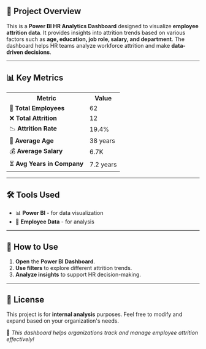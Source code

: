<h2>🚀 Project Overview</h2>
<p>This is a <strong>Power BI HR Analytics Dashboard</strong> designed to visualize <strong>employee attrition data</strong>. It provides insights into attrition trends based on various factors such as <strong>age, education, job role, salary, and department</strong>. The dashboard helps HR teams analyze workforce attrition and make <strong>data-driven decisions</strong>.</p>

<hr>

<h2>📊 Key Metrics</h2>
<table>
    <tr>
        <th>Metric</th>
        <th>Value</th>
    </tr>
    <tr>
        <td>🏢 <strong>Total Employees</strong></td>
        <td>62</td>
    </tr>
    <tr>
        <td>❌ <strong>Total Attrition</strong></td>
        <td>12</td>
    </tr>
    <tr>
        <td>📉 <strong>Attrition Rate</strong></td>
        <td>19.4%</td>
    </tr>
    <tr>
        <td>🎂 <strong>Average Age</strong></td>
        <td>38 years</td>
    </tr>
    <tr>
        <td>💰 <strong>Average Salary</strong></td>
        <td>6.7K</td>
    </tr>
    <tr>
        <td>⏳ <strong>Avg Years in Company</strong></td>
        <td>7.2 years</td>
    </tr>
</table>

<hr>

<h2>🛠️ Tools Used</h2>
<ul>
    <li>📊 <strong>Power BI</strong> - for data visualization</li>
    <li>📂 <strong>Employee Data</strong> - for analysis</li>
</ul>

<hr>

<h2>📎 How to Use</h2>
<ol>
    <li><strong>Open</strong> the <strong>Power BI Dashboard</strong>.</li>
    <li><strong>Use filters</strong> to explore different attrition trends.</li>
    <li><strong>Analyze insights</strong> to support HR decision-making.</li>
</ol>

<hr>

<h2>📜 License</h2>
<p>This project is for <strong>internal analysis</strong> purposes. Feel free to modify and expand based on your organization's needs.</p>

<p>📌 <em>This dashboard helps organizations track and manage employee attrition effectively!</em></p>
